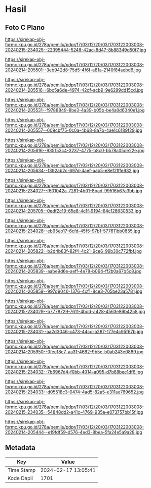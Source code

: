 # Hasil

## Foto C Plano

https://sirekap-obj-formc.kpu.go.id/278a/pemilu/pdpr/17/03/12/20/03/1703122003008-20240215-234025--22395444-5248-42ac-8d47-8b88349d50f7.jpg

https://sirekap-obj-formc.kpu.go.id/278a/pemilu/pdpr/17/03/12/20/03/1703122003008-20240214-205501--3eb942d8-75d5-4f6f-a81a-2140f84aebd6.jpg

https://sirekap-obj-formc.kpu.go.id/278a/pemilu/pdpr/17/03/12/20/03/1703122003008-20240214-205516--6bc5a6de-4974-42df-acb9-9e6299dd15cd.jpg

https://sirekap-obj-formc.kpu.go.id/278a/pemilu/pdpr/17/03/12/20/03/1703122003008-20240214-205531--f9788849-8be3-4a39-b05b-be4a0d6040e1.jpg

https://sirekap-obj-formc.kpu.go.id/278a/pemilu/pdpr/17/03/12/20/03/1703122003008-20240214-205557--009cbf75-0c0a-4b68-8a7b-4ae1c6189f29.jpg

https://sirekap-obj-formc.kpu.go.id/278a/pemilu/pdpr/17/03/12/20/03/1703122003008-20240214-205616--935153c4-3237-4775-b8c0-bb78a05de22e.jpg

https://sirekap-obj-formc.kpu.go.id/278a/pemilu/pdpr/17/03/12/20/03/1703122003008-20240214-205634--f392ab2c-697d-4aef-aab5-e8ef2fffe932.jpg

https://sirekap-obj-formc.kpu.go.id/278a/pemilu/pdpr/17/03/12/20/03/1703122003008-20240215-234027--f601042a-7281-4b01-8bad-99516b67a3bb.jpg

https://sirekap-obj-formc.kpu.go.id/278a/pemilu/pdpr/17/03/12/20/03/1703122003008-20240214-205705--0edf2c19-65e8-4c1f-9194-64c128630533.jpg

https://sirekap-obj-formc.kpu.go.id/278a/pemilu/pdpr/17/03/12/20/03/1703122003008-20240215-234028--eb95eb17-6cfd-45f5-97b1-577611bb0855.jpg

https://sirekap-obj-formc.kpu.go.id/278a/pemilu/pdpr/17/03/12/20/03/1703122003008-20240214-205822--b2d4b83f-82f4-4c21-9ce6-99b30c772fbf.jpg

https://sirekap-obj-formc.kpu.go.id/278a/pemilu/pdpr/17/03/12/20/03/1703122003008-20240214-205839--aabe9d6e-aeff-4e78-b064-ff2b0a67b5c8.jpg

https://sirekap-obj-formc.kpu.go.id/278a/pemilu/pdpr/17/03/12/20/03/1703122003008-20240214-205859--997d9040-1376-4cf1-8ce3-705be23a5781.jpg

https://sirekap-obj-formc.kpu.go.id/278a/pemilu/pdpr/17/03/12/20/03/1703122003008-20240215-234029--b7778729-7611-4bdd-a428-4563e86b4258.jpg

https://sirekap-obj-formc.kpu.go.id/278a/pemilu/pdpr/17/03/12/20/03/1703122003008-20240215-234031--aa2d3046-c473-44cd-a287-177e4c95f67b.jpg

https://sirekap-obj-formc.kpu.go.id/278a/pemilu/pdpr/17/03/12/20/03/1703122003008-20240214-205950--0fec18e7-aa31-4682-9b5e-b0ab243e0889.jpg

https://sirekap-obj-formc.kpu.go.id/278a/pemilu/pdpr/17/03/12/20/03/1703122003008-20240215-234032--7b6967d4-f0bb-4014-a095-d7b88bec1df6.jpg

https://sirekap-obj-formc.kpu.go.id/278a/pemilu/pdpr/17/03/12/20/03/1703122003008-20240215-234033--d05518c3-0474-4ad5-82a5-e311ae769652.jpg

https://sirekap-obj-formc.kpu.go.id/278a/pemilu/pdpr/17/03/12/20/03/1703122003008-20240215-234035--54848dd2-a41c-4769-935a-e073757bb15f.jpg

https://sirekap-obj-formc.kpu.go.id/278a/pemilu/pdpr/17/03/12/20/03/1703122003008-20240214-205444--e19fdf59-d576-4ed3-8bea-5fa24e5a9a28.jpg


## Metadata

| Key        | Value               |
| ---------- | ------------------- |
| Time Stamp | 2024-02-17 13:05:41 |
| Kode Dapil | 1701                |



